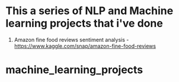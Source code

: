# This a series of NLP and Machine learning projects that i've done
1. Amazon fine food reviews sentiment analysis - https://www.kaggle.com/snap/amazon-fine-food-reviews
# machine_learning_projects
